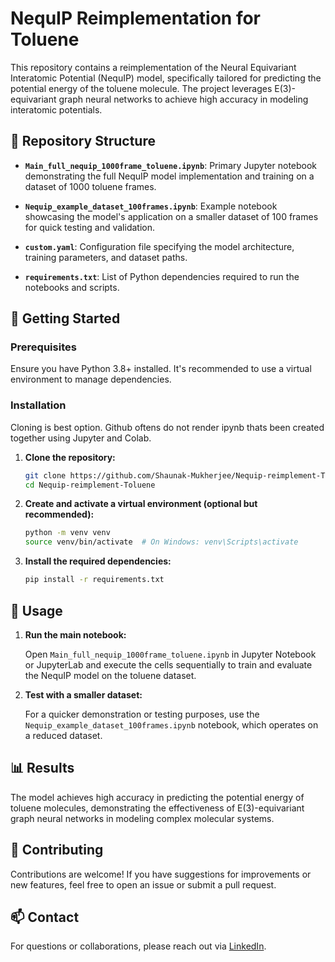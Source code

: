 
# NequIP Reimplementation for Toluene

This repository contains a reimplementation of the Neural Equivariant Interatomic Potential (NequIP) model, specifically tailored for predicting the potential energy of the toluene molecule. The project leverages E(3)-equivariant graph neural networks to achieve high accuracy in modeling interatomic potentials.

## 📁 Repository Structure

- **`Main_full_nequip_1000frame_toluene.ipynb`**: Primary Jupyter notebook demonstrating the full NequIP model implementation and training on a dataset of 1000 toluene frames.

- **`Nequip_example_dataset_100frames.ipynb`**: Example notebook showcasing the model's application on a smaller dataset of 100 frames for quick testing and validation.

- **`custom.yaml`**: Configuration file specifying the model architecture, training parameters, and dataset paths.

- **`requirements.txt`**: List of Python dependencies required to run the notebooks and scripts.

## 🚀 Getting Started

### Prerequisites

Ensure you have Python 3.8+ installed. It's recommended to use a virtual environment to manage dependencies.

### Installation
Cloning is best option. Github oftens do not render ipynb thats been created together using Jupyter and Colab.

1. **Clone the repository:**

   ```bash
   git clone https://github.com/Shaunak-Mukherjee/Nequip-reimplement-Toluene.git
   cd Nequip-reimplement-Toluene
   ```

2. **Create and activate a virtual environment (optional but recommended):**

   ```bash
   python -m venv venv
   source venv/bin/activate  # On Windows: venv\Scripts\activate
   ```

3. **Install the required dependencies:**

   ```bash
   pip install -r requirements.txt
   ```

## 🧪 Usage

1. **Run the main notebook:**

   Open `Main_full_nequip_1000frame_toluene.ipynb` in Jupyter Notebook or JupyterLab and execute the cells sequentially to train and evaluate the NequIP model on the toluene dataset.

2. **Test with a smaller dataset:**

   For a quicker demonstration or testing purposes, use the `Nequip_example_dataset_100frames.ipynb` notebook, which operates on a reduced dataset.

## 📊 Results

The model achieves high accuracy in predicting the potential energy of toluene molecules, demonstrating the effectiveness of E(3)-equivariant graph neural networks in modeling complex molecular systems.

## 🤝 Contributing

Contributions are welcome! If you have suggestions for improvements or new features, feel free to open an issue or submit a pull request.
## 📫 Contact

For questions or collaborations, please reach out via [LinkedIn](https://www.linkedin.com/in/shaunakmukherjee/).
